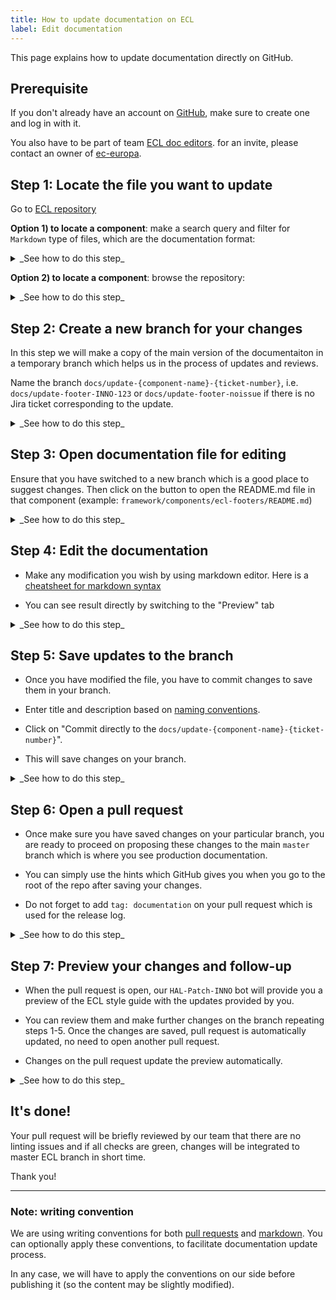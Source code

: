 ```yaml
---
title: How to update documentation on ECL
label: Edit documentation
---
```


This page explains how to update documentation directly on GitHub.

## Prerequisite

If you don't already have an account on [GitHub](https://github.com/login), make
sure to create one and log in with it.

You also have to be part of team
[ECL doc editors](https://github.com/orgs/ec-europa/teams/ecl-doc-editors/). for
an invite, please contact an owner of
[ec-europa](https://github.com/orgs/ec-europa/people?utf8=%E2%9C%93&query=%20role%3Aowner).

## Step 1: Locate the file you want to update

Go to [ECL repository](https://github.com/ec-europa/europa-component-library)

**Option 1) to locate a component**: make a search query and filter for
`Markdown` type of files, which are the documentation format:

<details><summary>_See how to do this step_</summary>

![Locate ECL component in GitHub repository]({{ path
'/assets/screenshots/locate-ecl-component.gif' }})

</details>

**Option 2) to locate a component**: browse the repository:

<details><summary>_See how to do this step_</summary>

![Brose ECL GitHub repository to find a component]({{ path
'/assets/screenshots/locate-ecl-component-browsing.gif' }})

</details>

## Step 2: Create a new branch for your changes

In this step we will make a copy of the main version of the documentaiton in a
temporary branch which helps us in the process of updates and reviews.

Name the branch `docs/update-{component-name}-{ticket-number}`, i.e.
`docs/update-footer-INNO-123` or `docs/update-footer-noissue` if there is no
Jira ticket corresponding to the update.

<details><summary>_See how to do this step_</summary>

![Create a new branch for documentation updates]({{ path
'/assets/screenshots/create-new-branch.gif' }})

</details>

## Step 3: Open documentation file for editing

Ensure that you have switched to a new branch which is a good place to suggest
changes. Then click on the button to open the README.md file in that component
(example: `framework/components/ecl-footers/README.md`)

<details><summary>_See how to do this step_</summary>

![Edit documentaiton file]({{ path
'/assets/screenshots/edit-documentation-file.gif' }})

</details>

## Step 4: Edit the documentation

-   Make any modification you wish by using markdown editor. Here is a
  [cheatsheet for markdown syntax](https://guides.github.com/features/mastering-markdown/)

-   You can see result directly by switching to the "Preview" tab

<details><summary>_See how to do this step_</summary>

![Preview changes]({{ path '/assets/screenshots/edit-preview-changes.gif' }})

</details>

## Step 5: Save updates to the branch

-   Once you have modified the file, you have to commit changes to save them in
  your branch.

-   Enter title and description based on
  [naming conventions](https://ec-europa.github.io/europa-component-library/docs/conventions/git).

-   Click on "Commit directly to the
  `docs/update-{component-name}-{ticket-number}`".

-   This will save changes on your branch.

<details><summary>_See how to do this step_</summary>

![Save changes to branch]({{ path
'/assets/screenshots/save-changes-on-branch.gif' }})

</details>

## Step 6: Open a pull request

-   Once make sure you have saved changes on your particular branch, you are ready
  to proceed on proposing these changes to the main `master` branch which is
  where you see production documentation.

-   You can simply use the hints which GitHub gives you when you go to the root of
  the repo after saving your changes.

-   Do not forget to add `tag: documentation` on your pull request which is used
  for the release log.

<details><summary>_See how to do this step_</summary>

![Open a pull request]({{ path '/assets/screenshots/open-pull-request.gif' }})

</details>

## Step 7: Preview your changes and follow-up

-   When the pull request is open, our `HAL-Patch-INNO` bot will provide you a
  preview of the ECL style guide with the updates provided by you.

-   You can review them and make further changes on the branch repeating steps
  1-5. Once the changes are saved, pull request is automatically updated, no
  need to open another pull request.

-   Changes on the pull request update the preview automatically.

<details><summary>_See how to do this step_</summary>

![Preview changes]({{ path '/assets/screenshots/preview-changes.gif' }})

</details>

## It's done!

Your pull request will be briefly reviewed by our team that there are no linting
issues and if all checks are green, changes will be integrated to master ECL
branch in short time.

Thank you!

---

### Note: writing convention

We are using writing conventions for both
[pull requests](https://ec-europa.github.io/europa-component-library/docs/conventions/git)
and
[markdown](https://ec-europa.github.io/europa-component-library/docs/conventions/markdown).
You can optionally apply these conventions, to facilitate documentation update
process.

In any case, we will have to apply the conventions on our side before publishing
it (so the content may be slightly modified).
